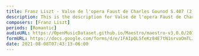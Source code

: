 ```yaml
---
title: Franz Liszt - Valse de l'opera Faust de Charles Gounod S.407 (2)
description: This is the description for Valse de l'opera Faust de Charles Gounod S.407 by Franz Liszt
composers: [Franz Liszt]
periods: [Romantic]
audioURL: https://OpenMusicDataset.github.io/Maestro/maestro-v3.0.0/2017/MIDI-Unprocessed_072_PIANO072_MID--AUDIO-split_07-08-17_Piano-e_1-06_wav--4.midi
formURL: https://docs.google.com/forms/d/e/1FAIpQLSfeKz84E7tN1srvaOmTLJVuAnXUfOsQMnkgRXq4WKFGESqIDg/viewform
date: 2021-08-08T07:43:13-06:00
---
```

